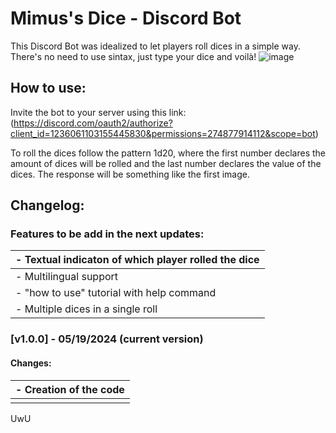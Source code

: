# Mimus's Dice - Discord Bot

This Discord Bot was idealized to let players roll dices in a simple way. There's no need to use sintax, just type your dice and voilà!
![image](https://github.com/TiaLiliUwU/Mimus-s-Free-Dice/assets/72944953/37b3a215-01c8-436b-825f-4f3f12ceff71)

## How to use:

Invite the bot to your server using this link: (https://discord.com/oauth2/authorize?client_id=1236061103155445830&permissions=274877914112&scope=bot)

To roll the dices follow the pattern 1d20, where the first number declares the amount of dices will be rolled and the last number declares the value of the dices. The response will be something like the first image.


## Changelog:

### Features to be add in the next updates:

| - Textual indicaton of which player rolled the dice |
| :--------------------------------------------------- |
| - Multilingual support |
| - "how to use" tutorial with help command |
| - Multiple dices in a single roll |

### [v1.0.0] - 05/19/2024 (current version)

#### Changes:

| - Creation of the code |
| :--------------------- |
|  |

UwU
